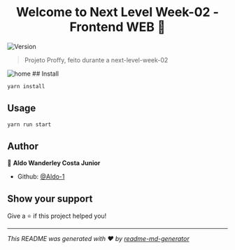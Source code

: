 <h1 align="center">Welcome to Next Level Week-02 - Frontend WEB 👋</h1>
<p>
  <img alt="Version" src="https://img.shields.io/badge/version-0.1.0-blue.svg?cacheSeconds=2592000" />
</p>

> Projeto Proffy, feito durante a next-level-week-02
  <img alt="home" src="https://user-images.githubusercontent.com/53620227/89216345-9afd5a00-d5a0-11ea-8b05-b0b8555d96a1.png"/>
## Install

```sh
yarn install
```

## Usage

```sh
yarn run start
```

## Author

👤 **Aldo Wanderley Costa Junior**

* Github: [@Aldo-1](https://github.com/Aldo-1)

## Show your support

Give a ⭐️ if this project helped you!

***
_This README was generated with ❤️ by [readme-md-generator](https://github.com/kefranabg/readme-md-generator)_